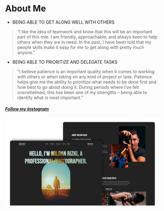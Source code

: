 # About Me

- BEING ABLE TO GET ALONG WELL WITH OTHERS
> “I like the idea of teamwork and know that this will be an important part of this role. I am friendly, approachable, and always keen to help others when they are in need. In the past, I have been told that my people skills make it easy for me to get along with pretty much anyone.”

- BEING ABLE TO PRIORITIZE AND DELEGATE TASKS
> “I believe patience is an important quality when it comes to working with others or when taking on any kind of project or task. Patience helps give me the ability to prioritize what needs to be done first and how best to go about doing it. During periods where I’ve felt overwhelmed, this has been one of my strengths – being able to identify what is most important.”

##### [Follow my Instagram](https://www.instagram.com/wildanrizkii/)


![Project humbnail](./thumbnail.png)
